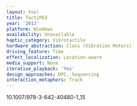 ```yaml
---
layout: tool
title: TactiPEd
year: '2013'
platform: Windows
availability: Unavailable
haptic_category: Vibrotactile
hardware_abstraction: Class (Vibration Motors)
driving_feature: Time
effect_localization: Location-aware
media_support: None
iterative_playback: 'Yes'
design_approaches: DPC, Sequencing
interaction_metaphors: Track
---
```

10.1007/978-3-642-40480-1_15
